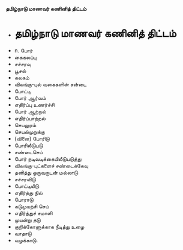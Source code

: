 **தமிழ்நாடு மாணவர் கணினித் திட்டம்**
- # தமிழ்நாடு மாணவர் கணினித் திட்டம்
- n. போர்
- கைகலப்பு
- சச்சரவு
- பூசல்
- கலகம்
- விலங்கு-புல் வகைகளின் சன்டை
- போட்டி
- போர் ஆர்வம்
- எதிர்ப்பு உணர்ச்சி
- போர் ஆற்றல்
- எதிர்ப்பாற்றல்
- செயலுரம்
- செயல்முறுக்கு
- (வினை) போரிடு
- போரிலீடுபடு
- சண்டைசெய்
- போர் நடிவடிக்கையிலீடுபடுத்து
- விலங்கு-புட்களைச் சண்டைக்கேவு
- தனித்து ஒருவருடன் மல்லாடு
- சச்சரவிடு
- போட்டியிடு
- எதிர்த்து நில்
- போராடு
- கடுமுயற்சி செய்
- எதிர்த்துச் சமாளி
- முயன்று தடு
- குறிக்கோளுக்காக நீடித்து உழை
- வாதாடு
- வழக்காடு.


